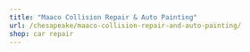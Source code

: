 ```yaml
---
title: "Maaco Collision Repair & Auto Painting"
url: /chesapeake/maaco-collision-repair-and-auto-painting/
shop: car repair
---
```

